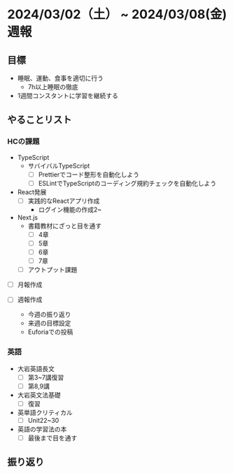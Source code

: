# 2024/03/02（土） ~ 2024/03/08(金) 週報

## 目標

- 睡眠、運動、食事を適切に行う
  - 7h以上睡眠の徹底
- 1週間コンスタントに学習を継続する

## やることリスト

### HCの課題

- TypeScript
  - サバイバルTypeScript
    - [ ] Prettierでコード整形を自動化しよう
    - [ ] ESLintでTypeScriptのコーディング規約チェックを自動化しよう
- React発展
  - [ ] 実践的なReactアプリ作成
    - ログイン機能の作成2~
- Next.js
  - 書籍教材にざっと目を通す
    - [ ] 4章
    - [ ] 5章
    - [ ] 6章
    - [ ] 7章
  - [ ] アウトプット課題

- [ ] 月報作成

- [ ] 週報作成
  - 今週の振り返り
  - 来週の目標設定
  - Euforiaでの投稿

### 英語

- 大岩英語長文
  - [ ] 第3~7講復習
  - [ ] 第8,9講
- 大岩英文法基礎
  - [ ] 復習
- 英単語クリティカル
  - [ ] Unit22~30
- 英語の学習法の本
  - [ ] 最後まで目を通す

## 振り返り
